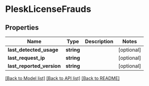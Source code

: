 # PleskLicenseFrauds

## Properties
Name | Type | Description | Notes
------------ | ------------- | ------------- | -------------
**last_detected_usage** | **string** |  | [optional] 
**last_request_ip** | **string** |  | [optional] 
**last_reported_version** | **string** |  | [optional] 

[[Back to Model list]](../../README.md#documentation-for-models) [[Back to API list]](../../README.md#documentation-for-api-endpoints) [[Back to README]](../../README.md)

